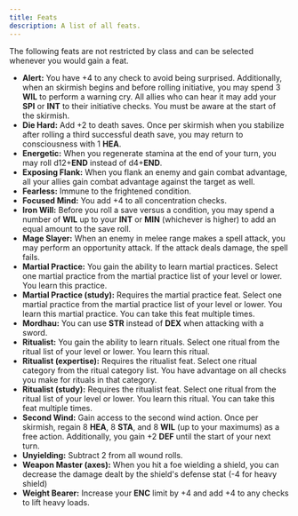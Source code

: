 ```yaml
---
title: Feats
description: A list of all feats.
---
```


The following feats are not restricted by class and can be selected whenever you would gain a feat.

- **Alert:** You have +4 to any check to avoid being surprised. Additionally, when an skirmish begins and before rolling initiative, you may spend 3 **WIL** to perform a warning cry. All allies who can hear it may add your **SPI** or **INT** to their initiative checks. You must be aware at the start of the skirmish.
- **Die Hard:** Add +2 to death saves. Once per skirmish when you stabilize after rolling a third successful death save, you may return to consciousness with 1 **HEA**.
- **Energetic:** When you regenerate stamina at the end of your turn, you may roll d12+**END** instead of d4+**END**.
- **Exposing Flank:** When you flank an enemy and gain combat advantage, all your allies gain combat advantage against the target as well.
- **Fearless:** Immune to the frightened condition.
- **Focused Mind:** You add +4 to all concentration checks.
- **Iron Will:** Before you roll a save versus a condition, you may spend a number of **WIL** up to your **INT** or **MIN** (whichever is higher) to add an equal amount to the save roll.
- **Mage Slayer:** When an enemy in melee range makes a spell attack, you may perform an opportunity attack. If the attack deals damage, the spell fails.
- **Martial Practice:** You gain the ability to learn martial practices. Select one martial practice from the martial practice list of your level or lower. You learn this practice.
- **Martial Practice (study):** Requires the martial practice feat. Select one martial practice from the martial practice list of your level or lower. You learn this martial practice. You can take this feat multiple times.
- **Mordhau:** You can use **STR** instead of **DEX** when attacking with a sword.
- **Ritualist:** You gain the ability to learn rituals. Select one ritual from the ritual list of your level or lower. You learn this ritual.
- **Ritualist (expertise):** Requires the ritualist feat. Select one ritual category from the ritual category list. You have advantage on all checks you make for rituals in that category.
- **Ritualist (study):** Requires the ritualist feat. Select one ritual from the ritual list of your level or lower. You learn this ritual. You can take this feat multiple times.
- **Second Wind:** Gain access to the second wind action. Once per skirmish, regain 8 **HEA**, 8 **STA**, and 8 **WIL** (up to your maximums) as a free action. Additionally, you gain +2 **DEF** until the start of your next turn.
- **Unyielding:** Subtract 2 from all wound rolls.
- **Weapon Master (axes):** When you hit a foe wielding a shield, you can decrease the damage dealt by the shield's defense stat (-4 for heavy shield)
- **Weight Bearer:** Increase your **ENC** limit by +4 and add +4 to any checks to lift heavy loads.

